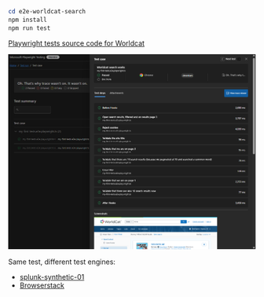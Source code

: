 ```powershell
cd e2e-worldcat-search
npm install
npm run test
```

[Playwright tests source code for Worldcat](/e2e-worldcat-search/src/my-e2e-tests/my-first-tests.e2e.playwright.ts)

![Screenshot of test results displayed in Microsoft Playwright "reporting" service](README-screenshot.png)

Same test, different test engines:

* [splunk-synthetic-01](https://github.com/kkgthb/splunk-synthetic-01)
* [Browserstack](https://katiekodes.com/browserstack-windows-firewall-wss/)